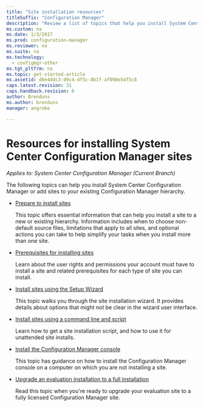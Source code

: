 ```yaml
---
title: "Site installation resources"
titleSuffix: "Configuration Manager"
description: "Review a list of topics that help you install System Center Configuration Manager or add sites to your hierarchy."
ms.custom: na
ms.date: 1/3/2017
ms.prod: configuration-manager
ms.reviewer: na
ms.suite: na
ms.technology:
  - configmgr-other
ms.tgt_pltfrm: na
ms.topic: get-started-article
ms.assetid: d0e4ddc3-d9c4-4f5c-8b1f-af098e54f5c8
caps.latest.revision: 31
caps.handback.revision: 0
author: Brenduns
ms.author: brenduns
manager: angrobe

---
```

# Resources for installing System Center Configuration Manager sites

*Applies to: System Center Configuration Manager (Current Branch)*

The following topics can help you install System Center Configuration Manager or add sites to your existing Configuration Manager hierarchy.

- [Prepare to install sites](prepare-to-install-sites.md)

  This topic offers essential information that can help you install a site to a new or existing hierarchy. Information includes when to choose non-default source files, limitations that apply to all sites, and optional actions you can take to help simplify your tasks when you install more than one site.

- [Prerequisites for installing sites](prerequisites-for-installing-sites.md)

  Learn about the user rights and permissions your account must have to install a site and related prerequisites for each type of site you can install.

- [Install sites using the Setup Wizard](use-the-setup-wizard-to-install-sites.md)

  This topic walks you through the site installation wizard. It provides details about options that might not be clear in the wizard user interface.  

- [Install sites using a command line and script](use-a-command-line-to-install-sites.md)

  Learn how to get a site installation script, and how to use it for unattended site installs.

- [Install the Configuration Manager console](install-consoles.md)

  This topic has guidance on how to install the Configuration Manager console on a computer on which you are not installing a site.

- [Upgrade an evaluation installation to a full installation](upgrade-an-evaluation-install-to-a-full-install.md)

  Read this topic when you're ready to upgrade your evaluation site to a fully licensed Configuration Manager site.
